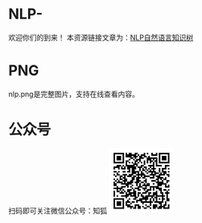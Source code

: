 # NLP-
欢迎你们的到来！
本资源链接文章为：[NLP自然语言知识树](https://mp.weixin.qq.com/s?__biz=MzUzMjk3MTIwMQ==&mid=2247483653&idx=1&sn=9c54a9db1674cbee03fe82e7fb87e7ac&chksm=faaa6aabcddde3bd505dc1cd364161e9b72d5770aa435fb8841024884e6a847e78e73f4c0f19&mpshare=1&scene=1&srcid=1017NT0ScPlwhtjB8IyA4Y89#rd)
# PNG
nlp.png是完整图片，支持在线查看内容。
# 公众号
扫码即可关注微信公众号：知狐
![扫码即可关注微信公众号：知狐](/qrcode.png)
